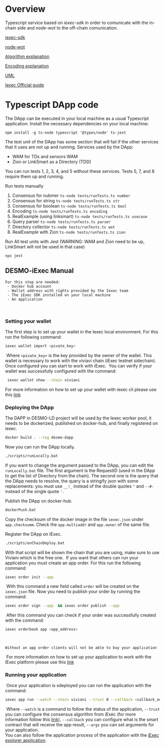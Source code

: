 # Overview

Typescript service based on *iexec-sdk* in order to comunicate with the in-chain side and *node-wot* to the off-chain comunication.

[iexec-sdk](https://github.com/iExecBlockchainComputing/iexec-sdk)

[node-wot](https://github.com/eclipse/thingweb.node-wot)

[Algorithm explanation](docs/algorithm.md)

[Encoding explanation](docs/encoding.md)

[UML](docs/uml.md)

[Iexec Official guide](https://docs.iex.ec/for-developers/your-first-app)

# Typescript DApp code
The DApp can be executed in your local machine as a usual Typescript application.
Install the necessary dependencies on your local machine:

```npm install -g ts-node typescript '@types/node' ts-jest```

The test unit of the DApp has some section that will fail if the other services that it uses are not up and running.
Services used by the DApp:
- WAM for TDs and sensors WAM
- Zion or LinkSmart as a Directory (TDD)

You can run tests 1, 2, 3, 4, and 5 without these services.
Tests 5, 7, and 8 require them up and running. 

Run tests manually

1. Consensus for nubmer ```ts-node tests/runTests.ts number```
2. Consensus for string ```ts-node tests/runTests.ts str```
3. Consensus for boolean ```ts-node tests/runTests.ts bool```
4. Encoding ```ts-node tests/runTests.ts encoding```
5. RealExample (using linksmart) ```ts-node tests/runTests.ts usecase```
6. Query parser ```ts-node tests/runTests.ts parser```
7. Directory collector ```ts-node tests/runTests.ts wot```
8. RealExample with Zion ```ts-node tests/runTests.ts zion```

Run All test units with Jest (WARNING: WAM and Zion need to be up, LinkSmart will not be used in that case)

```npx jest```

## DESMO-iExec Manual
```ad-note 
For this step are needed: 
 - Docker hub account 
 - Wallet address with rights provided by the Iexec team 
 - The iExec SDK installed on your local machine 
 - An application
```
​
### Setting your wallet
 The first step is to set up your wallet in the Iexec local environment. For this run the following command: 
​
```bash
iexec wallet import <pivate_key>
```
​
Where ```<pivate_key>``` is the key provided by the owner of the wallet. This wallet is necessary to work with the viviavi chain (iExec testnet sidechain). Once configured you can start to work with iExec. 
​
You can verify if your wallet was successfully configured with the command: 
```bash
 iexec wallet show --chain viviani  
```
 
 For more information on how to set up your wallet with iexec cli please use this [link](https://github.com/iExecBlockchainComputing/iexec-sdk/blob/master/CLI.md#wallet)
​
​
### Deploying the DApp
The DAPP in DESMO-LD project will be used by the Iexec worker pool, it needs to be dockerized, published on docker-hub, and finally registered on iexec.

```bash
docker build . --tag desmo-dapp
```
Now you can run the DApp locally.
```bash
./scripts/runLocally.bat
```
If you want to change the argument passed to the DApp, you can edit the `runLocally.bat` file.
The first argument is the RequestID (used in the DApp to get the list of Directory from the chain). The second one is the query that the DApp needs to resolve, the query is a stringify json with some replacements: you must use `__!_` instead of the double quotes `"` and `--#-` instead of the single quote `'`.


Publish the DApp on docker-hub.
```bash
dockerPush.bat
```
Copy the checksum of the docker image in the file `iexec.json` under `app.checksumm`.
Check the `app.multiaddr` and `app.owner`  of the same file.

Register the DApp on IExec.
```bash
./scripts/onChainDeploy.bat
```
With that script will be shown the chain that you are using, make sure to use Viviani which is the free one.
​
If you want that others can run your application you must create an app order. For this run the following command: 
​
```bash
iexec order init --app
```
​
With this command a new field called ```order``` will be created on the ```iexec.json``` file. Now you need to publish your order by running the command: 
​
```bash
iexec order sign --app  && iexec order publish --app
```
​
After this command you can check if your order was successfully created with the command: 
​
```bash
iexec orderbook app <app_address>
```
​
```ad-warning
Without an app order clients will not be able to buy your application
```
​
For more information on how to set up your application to work with the IExec platform please use this [link](https://github.com/iExecBlockchainComputing/iexec-sdk/blob/master/CLI.md#app)
​
### Running your application
​
Once your application is sdeployed you can run the application with the command: 
​
```bash
iexec app run --watch --chain viviani --trust 0 --callback <callback_address> --args <your_arguments>
```
​
Where ```--watch``` is a command to follow the status of the application,  ```--trust``` you can configure the consensus algorithm from iExec (for more information follow this [link](https://docs.iex.ec/key-concepts/proof-of-contribution)), ```--callback``` you can configure what is the smart contract that will receive the app result, ```--args``` you can set arguments for your application.  
​
You can also follow the application process of the application with the [iExec explorer application](https://explorer.iex.ec/viviani).
